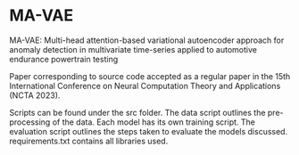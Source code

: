 # MA-VAE
MA-VAE: Multi-head attention-based variational autoencoder approach for anomaly detection in multivariate time-series applied to automotive endurance powertrain testing

Paper corresponding to source code accepted as a regular paper in the 15th International Conference on Neural Computation Theory and Applications (NCTA 2023).

Scripts can be found under the src folder. The data script outlines the pre-processing of the data. Each model has its own training script. The evaluation script outlines the steps taken to evaluate the models discussed.
requirements.txt contains all libraries used. 
